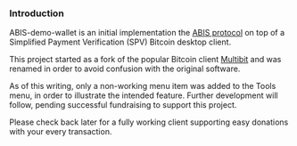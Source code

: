 ### Introduction

ABIS-demo-wallet is an initial implementation the [ABIS protocol](https://github.com/ABISprotocol/ABIS) on top of a Simplified Payment Verification (SPV) Bitcoin desktop client.

This project started as a fork of the popular Bitcoin client [Multibit](https://multibit.org/) and was renamed in order to avoid confusion with the original software.

As of this writing, only a non-working menu item was added to the Tools menu, in order to illustrate the intended feature. Further development will follow, pending successful fundraising to support this project.

Please check back later for a fully working client supporting easy donations with your every transaction.